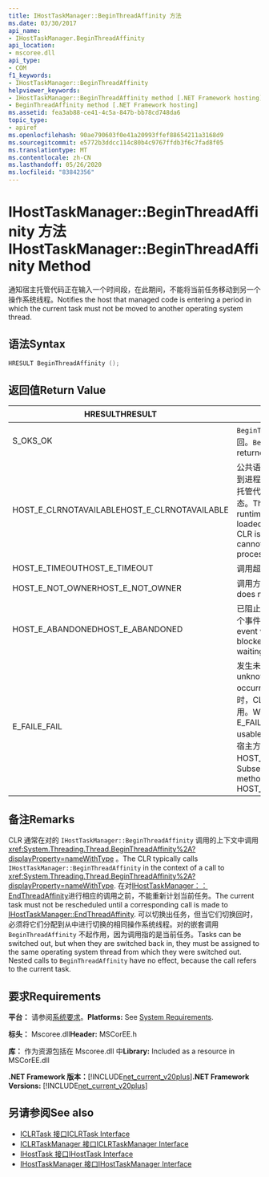 ```yaml
---
title: IHostTaskManager::BeginThreadAffinity 方法
ms.date: 03/30/2017
api_name:
- IHostTaskManager.BeginThreadAffinity
api_location:
- mscoree.dll
api_type:
- COM
f1_keywords:
- IHostTaskManager::BeginThreadAffinity
helpviewer_keywords:
- IHostTaskManager::BeginThreadAffinity method [.NET Framework hosting]
- BeginThreadAffinity method [.NET Framework hosting]
ms.assetid: fea3ab88-ce41-4c5a-847b-bb78cd748da6
topic_type:
- apiref
ms.openlocfilehash: 90ae790603f0e41a20993ffef88654211a3168d9
ms.sourcegitcommit: e5772b3ddcc114c80b4c9767ffdb3f6c7fad8f05
ms.translationtype: MT
ms.contentlocale: zh-CN
ms.lasthandoff: 05/26/2020
ms.locfileid: "83842356"
---
```

# <a name="ihosttaskmanagerbeginthreadaffinity-method"></a><span data-ttu-id="d2cf3-102">IHostTaskManager::BeginThreadAffinity 方法</span><span class="sxs-lookup"><span data-stu-id="d2cf3-102">IHostTaskManager::BeginThreadAffinity Method</span></span>
<span data-ttu-id="d2cf3-103">通知宿主托管代码正在输入一个时间段，在此期间，不能将当前任务移动到另一个操作系统线程。</span><span class="sxs-lookup"><span data-stu-id="d2cf3-103">Notifies the host that managed code is entering a period in which the current task must not be moved to another operating system thread.</span></span>  
  
## <a name="syntax"></a><span data-ttu-id="d2cf3-104">语法</span><span class="sxs-lookup"><span data-stu-id="d2cf3-104">Syntax</span></span>  
  
```cpp  
HRESULT BeginThreadAffinity ();  
```  
  
## <a name="return-value"></a><span data-ttu-id="d2cf3-105">返回值</span><span class="sxs-lookup"><span data-stu-id="d2cf3-105">Return Value</span></span>  
  
|<span data-ttu-id="d2cf3-106">HRESULT</span><span class="sxs-lookup"><span data-stu-id="d2cf3-106">HRESULT</span></span>|<span data-ttu-id="d2cf3-107">说明</span><span class="sxs-lookup"><span data-stu-id="d2cf3-107">Description</span></span>|  
|-------------|-----------------|  
|<span data-ttu-id="d2cf3-108">S_OK</span><span class="sxs-lookup"><span data-stu-id="d2cf3-108">S_OK</span></span>|<span data-ttu-id="d2cf3-109">`BeginThreadAffinity`已成功返回。</span><span class="sxs-lookup"><span data-stu-id="d2cf3-109">`BeginThreadAffinity` returned successfully.</span></span>|  
|<span data-ttu-id="d2cf3-110">HOST_E_CLRNOTAVAILABLE</span><span class="sxs-lookup"><span data-stu-id="d2cf3-110">HOST_E_CLRNOTAVAILABLE</span></span>|<span data-ttu-id="d2cf3-111">公共语言运行时（CLR）未加载到进程中，或 CLR 处于无法运行托管代码或成功处理调用的状态。</span><span class="sxs-lookup"><span data-stu-id="d2cf3-111">The common language runtime (CLR) has not been loaded into a process, or the CLR is in a state in which it cannot run managed code or process the call successfully.</span></span>|  
|<span data-ttu-id="d2cf3-112">HOST_E_TIMEOUT</span><span class="sxs-lookup"><span data-stu-id="d2cf3-112">HOST_E_TIMEOUT</span></span>|<span data-ttu-id="d2cf3-113">调用超时。</span><span class="sxs-lookup"><span data-stu-id="d2cf3-113">The call timed out.</span></span>|  
|<span data-ttu-id="d2cf3-114">HOST_E_NOT_OWNER</span><span class="sxs-lookup"><span data-stu-id="d2cf3-114">HOST_E_NOT_OWNER</span></span>|<span data-ttu-id="d2cf3-115">调用方不拥有该锁。</span><span class="sxs-lookup"><span data-stu-id="d2cf3-115">The caller does not own the lock.</span></span>|  
|<span data-ttu-id="d2cf3-116">HOST_E_ABANDONED</span><span class="sxs-lookup"><span data-stu-id="d2cf3-116">HOST_E_ABANDONED</span></span>|<span data-ttu-id="d2cf3-117">已阻止的线程或纤程正在等待某个事件时，该事件被取消。</span><span class="sxs-lookup"><span data-stu-id="d2cf3-117">An event was canceled while a blocked thread or fiber was waiting on it.</span></span>|  
|<span data-ttu-id="d2cf3-118">E_FAIL</span><span class="sxs-lookup"><span data-stu-id="d2cf3-118">E_FAIL</span></span>|<span data-ttu-id="d2cf3-119">发生未知的灾难性故障。</span><span class="sxs-lookup"><span data-stu-id="d2cf3-119">An unknown catastrophic failure occurred.</span></span> <span data-ttu-id="d2cf3-120">当方法返回 E_FAIL 时，CLR 在该进程内将不再可用。</span><span class="sxs-lookup"><span data-stu-id="d2cf3-120">When a method returns E_FAIL, the CLR is no longer usable within the process.</span></span> <span data-ttu-id="d2cf3-121">对宿主方法的后续调用会返回 HOST_E_CLRNOTAVAILABLE。</span><span class="sxs-lookup"><span data-stu-id="d2cf3-121">Subsequent calls to hosting methods return HOST_E_CLRNOTAVAILABLE.</span></span>|  
  
## <a name="remarks"></a><span data-ttu-id="d2cf3-122">备注</span><span class="sxs-lookup"><span data-stu-id="d2cf3-122">Remarks</span></span>  
 <span data-ttu-id="d2cf3-123">CLR 通常在对的 `IHostTaskManager::BeginThreadAffinity` 调用的上下文中调用 <xref:System.Threading.Thread.BeginThreadAffinity%2A?displayProperty=nameWithType> 。</span><span class="sxs-lookup"><span data-stu-id="d2cf3-123">The CLR typically calls `IHostTaskManager::BeginThreadAffinity` in the context of a call to <xref:System.Threading.Thread.BeginThreadAffinity%2A?displayProperty=nameWithType>.</span></span> <span data-ttu-id="d2cf3-124">在对[IHostTaskManager：： EndThreadAffinity](ihosttaskmanager-endthreadaffinity-method.md)进行相应的调用之前，不能重新计划当前任务。</span><span class="sxs-lookup"><span data-stu-id="d2cf3-124">The current task must not be rescheduled until a corresponding call is made to [IHostTaskManager::EndThreadAffinity](ihosttaskmanager-endthreadaffinity-method.md).</span></span> <span data-ttu-id="d2cf3-125">可以切换出任务，但当它们切换回时，必须将它们分配到从中进行切换的相同操作系统线程。对的嵌套调用 `BeginThreadAffinity` 不起作用，因为调用指的是当前任务。</span><span class="sxs-lookup"><span data-stu-id="d2cf3-125">Tasks can be switched out, but when they are switched back in, they must be assigned to the same operating system thread from which they were switched out. Nested calls to `BeginThreadAffinity` have no effect, because the call refers to the current task.</span></span>  
  
## <a name="requirements"></a><span data-ttu-id="d2cf3-126">要求</span><span class="sxs-lookup"><span data-stu-id="d2cf3-126">Requirements</span></span>  
 <span data-ttu-id="d2cf3-127">**平台：** 请参阅[系统要求](../../get-started/system-requirements.md)。</span><span class="sxs-lookup"><span data-stu-id="d2cf3-127">**Platforms:** See [System Requirements](../../get-started/system-requirements.md).</span></span>  
  
 <span data-ttu-id="d2cf3-128">**标头：** Mscoree.dll</span><span class="sxs-lookup"><span data-stu-id="d2cf3-128">**Header:** MSCorEE.h</span></span>  
  
 <span data-ttu-id="d2cf3-129">**库：** 作为资源包括在 Mscoree.dll 中</span><span class="sxs-lookup"><span data-stu-id="d2cf3-129">**Library:** Included as a resource in MSCorEE.dll</span></span>  
  
 <span data-ttu-id="d2cf3-130">**.NET Framework 版本：**[!INCLUDE[net_current_v20plus](../../../../includes/net-current-v20plus-md.md)]</span><span class="sxs-lookup"><span data-stu-id="d2cf3-130">**.NET Framework Versions:** [!INCLUDE[net_current_v20plus](../../../../includes/net-current-v20plus-md.md)]</span></span>  
  
## <a name="see-also"></a><span data-ttu-id="d2cf3-131">另请参阅</span><span class="sxs-lookup"><span data-stu-id="d2cf3-131">See also</span></span>

- [<span data-ttu-id="d2cf3-132">ICLRTask 接口</span><span class="sxs-lookup"><span data-stu-id="d2cf3-132">ICLRTask Interface</span></span>](iclrtask-interface.md)
- [<span data-ttu-id="d2cf3-133">ICLRTaskManager 接口</span><span class="sxs-lookup"><span data-stu-id="d2cf3-133">ICLRTaskManager Interface</span></span>](iclrtaskmanager-interface.md)
- [<span data-ttu-id="d2cf3-134">IHostTask 接口</span><span class="sxs-lookup"><span data-stu-id="d2cf3-134">IHostTask Interface</span></span>](ihosttask-interface.md)
- [<span data-ttu-id="d2cf3-135">IHostTaskManager 接口</span><span class="sxs-lookup"><span data-stu-id="d2cf3-135">IHostTaskManager Interface</span></span>](ihosttaskmanager-interface.md)
